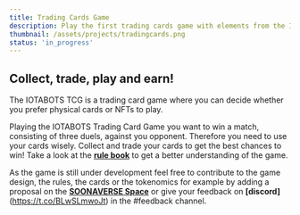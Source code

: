 ```yaml
---
title: Trading Cards Game
description: Play the first trading cards game with elements from the IOTABOTS Metaverse!
thumbnail: /assets/projects/tradingcards.png
status: 'in_progress'
---
```


## Collect, trade, play and earn!

The IOTABOTS TCG is a trading card game where you can decide whether you prefer physical cards or NFTs to play.

Playing the IOTABOTS Trading Card Game you want to win a match, consisting of three duels, against you opponent. Therefore you need to use your cards wisely. Collect and trade your cards to get the best chances to win!
Take a look at the **[rule book](http://docs.iotabots.io/tcg/rulebook)** to get a better understanding of the game.
 
As the game is still under development feel free to contribute to the game design, the rules, the cards or the tokenomics for example by adding a proposal on the **[SOONAVERSE Space](https://soonaverse.com/space/0x9dd831f7eed22ca73b254422baab74a8c460e438/proposals)** or give your feedback on **[discord]**(https://t.co/BLwSLmwoJt) in the #feedback channel.